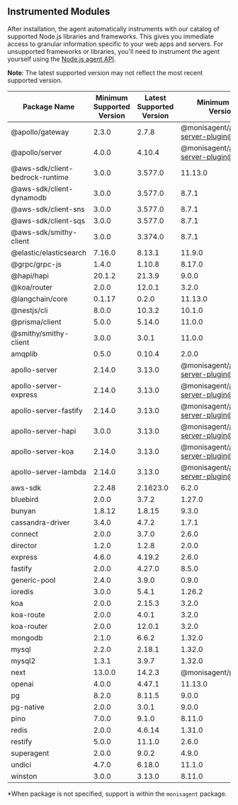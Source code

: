 ## Instrumented Modules

After installation, the agent automatically instruments with our catalog of supported Node.js libraries and frameworks. This gives you immediate access to granular information specific to your web apps and servers.  For unsupported frameworks or libraries, you'll need to instrument the agent yourself using the [Node.js agent API](https://docs.monisagent.com/docs/apm/agents/nodejs-agent/api-guides/nodejs-agent-api/).

**Note**: The latest supported version may not reflect the most recent supported version.


| Package Name | Minimum Supported Version | Latest Supported Version | Minimum Agent Version* |
| --- | --- | --- | --- |
| @apollo/gateway | 2.3.0 | 2.7.8 | @monisagent/apollo-server-plugin@1.0.0 |
| @apollo/server | 4.0.0 | 4.10.4 | @monisagent/apollo-server-plugin@2.1.0 |
| @aws-sdk/client-bedrock-runtime | 3.0.0 | 3.577.0 | 11.13.0 |
| @aws-sdk/client-dynamodb | 3.0.0 | 3.577.0 | 8.7.1 |
| @aws-sdk/client-sns | 3.0.0 | 3.577.0 | 8.7.1 |
| @aws-sdk/client-sqs | 3.0.0 | 3.577.0 | 8.7.1 |
| @aws-sdk/smithy-client | 3.0.0 | 3.374.0 | 8.7.1 |
| @elastic/elasticsearch | 7.16.0 | 8.13.1 | 11.9.0 |
| @grpc/grpc-js | 1.4.0 | 1.10.8 | 8.17.0 |
| @hapi/hapi | 20.1.2 | 21.3.9 | 9.0.0 |
| @koa/router | 2.0.0 | 12.0.1 | 3.2.0 |
| @langchain/core | 0.1.17 | 0.2.0 | 11.13.0 |
| @nestjs/cli | 8.0.0 | 10.3.2 | 10.1.0 |
| @prisma/client | 5.0.0 | 5.14.0 | 11.0.0 |
| @smithy/smithy-client | 3.0.0 | 3.0.1 | 11.0.0 |
| amqplib | 0.5.0 | 0.10.4 | 2.0.0 |
| apollo-server | 2.14.0 | 3.13.0 | @monisagent/apollo-server-plugin@1.0.0 |
| apollo-server-express | 2.14.0 | 3.13.0 | @monisagent/apollo-server-plugin@1.0.0 |
| apollo-server-fastify | 2.14.0 | 3.13.0 | @monisagent/apollo-server-plugin@1.0.0 |
| apollo-server-hapi | 3.0.0 | 3.13.0 | @monisagent/apollo-server-plugin@1.0.0 |
| apollo-server-koa | 2.14.0 | 3.13.0 | @monisagent/apollo-server-plugin@1.0.0 |
| apollo-server-lambda | 2.14.0 | 3.13.0 | @monisagent/apollo-server-plugin@1.0.0 |
| aws-sdk | 2.2.48 | 2.1623.0 | 6.2.0 |
| bluebird | 2.0.0 | 3.7.2 | 1.27.0 |
| bunyan | 1.8.12 | 1.8.15 | 9.3.0 |
| cassandra-driver | 3.4.0 | 4.7.2 | 1.7.1 |
| connect | 2.0.0 | 3.7.0 | 2.6.0 |
| director | 1.2.0 | 1.2.8 | 2.0.0 |
| express | 4.6.0 | 4.19.2 | 2.6.0 |
| fastify | 2.0.0 | 4.27.0 | 8.5.0 |
| generic-pool | 2.4.0 | 3.9.0 | 0.9.0 |
| ioredis | 3.0.0 | 5.4.1 | 1.26.2 |
| koa | 2.0.0 | 2.15.3 | 3.2.0 |
| koa-route | 2.0.0 | 4.0.1 | 3.2.0 |
| koa-router | 2.0.0 | 12.0.1 | 3.2.0 |
| mongodb | 2.1.0 | 6.6.2 | 1.32.0 |
| mysql | 2.2.0 | 2.18.1 | 1.32.0 |
| mysql2 | 1.3.1 | 3.9.7 | 1.32.0 |
| next | 13.0.0 | 14.2.3 | @monisagent/next@0.7.0 |
| openai | 4.0.0 | 4.47.1 | 11.13.0 |
| pg | 8.2.0 | 8.11.5 | 9.0.0 |
| pg-native | 2.0.0 | 3.0.1 | 9.0.0 |
| pino | 7.0.0 | 9.1.0 | 8.11.0 |
| redis | 2.0.0 | 4.6.14 | 1.31.0 |
| restify | 5.0.0 | 11.1.0 | 2.6.0 |
| superagent | 2.0.0 | 9.0.2 | 4.9.0 |
| undici | 4.7.0 | 6.18.0 | 11.1.0 |
| winston | 3.0.0 | 3.13.0 | 8.11.0 |

*When package is not specified, support is within the `monisagent` package.
